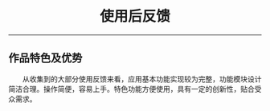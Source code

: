 # <center>使用后反馈


---



## 作品特色及优势

　　从收集到的大部分使用反馈来看，应用基本功能实现较为完整，功能模块设计简洁合理。操作简便，容易上手。特色功能方便使用，具有一定的创新性，贴合受众需求。